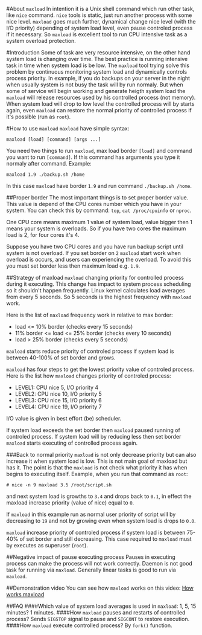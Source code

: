 #About `maxload`
In intention it is a Unix shell command which run other task, like `nice` command. `nice` tools is static, just run another process with some nice level. `maxload` goes much further, dynamical change nice level (with the I/O priority) depending of system load level, even pause controled process if it necessary. So `maxload` is excellent tool to run CPU intensive task as a system overload protection.

#Introduction
Some of task are very resource intensive, on the other hand system load is changing over time. The best practice is running intensive task in time when system load is be low. The `maxload` tool trying solve this problem by continuous monitoring system load and dynamically controls process priority. In example, if you do backups on your server in the night when usually system is not busy the task will by run normaly. But when some of service will begin working and generate heigth system load the `maxload` will release resources used by his controlled process (not memory). When system load will drop to low level the controlled process will by starts again, even `maxload` can restore the normal priority of controlled process if it's possible (run as `root`).

#How to use `maxload`
`maxload` have simple syntax:
```
maxload [load] [command] [args ...]
```
You need two things to run `maxload`, max load border `[load]` and command you want to run `[command]`. If this command has arguments you type it normaly after command. Example:
```
maxload 1.9 ./backup.sh /home
```
In this case `maxload` have border `1.9` and run command `./backup.sh /home`.

##Proper border
The most important things is to set proper border value. This value is depend of the CPU cores number which you have in your system. You can check this by command: `top`, `cat /proc/cpuinfo` or `nproc`.

One CPU core means maximum 1 value of system load, value bigger then 1 means your system is overloads. So if you have two cores the maximum load is 2, for four cores it's 4.

Suppose you have two CPU cores and you have run backup script until system is not overload. If you set border on `2` `maxload` start work when overload is occurs, and users can experiencing the overload. To avoid this you must set border less then maximum load e.g. `1.9`.

##Strategy of maxload
`maxload` changing priority for controlled process during it executing. This change has impact to system process scheduling so it shouldn't happen frequently. Linux kernel calculates load averages from every 5 seconds. So 5 seconds is the highest frequency with `maxload` work.

Here is the list of `maxload` frequency work in relative to max border:
- load <= 10% border (checks every 15 seconds)
- 11% border <= load <= 25% border (checks every 10 seconds)
- load > 25% border (checks every 5 seconds)

`maxload` starts reduce priority of controled process if system load is between 40-100% of set border and grows.

`maxload` has four steps to get the lowest priority value of controled process.
Here is the list how `maxload` changes priority of controled process:
- LEVEL1: CPU nice 5, I/O priority 4
- LEVEL2: CPU nice 10, I/O priority 5
- LEVEL3: CPU nice 15, I/O priority 6
- LEVEL4: CPU nice 19, I/O priority 7

I/O value is given in best effort (be) scheduler.

If system load exceeds the set border then `maxload` paused running of controled process. If system load will by reducing less then set border `maxload` starts executing of controlled process again.

###Back to normal priority
`maxload` is not only decrease priority but can also increase it when system load is low. This is not main goal of maxload but has it. The point is that the `maxload` is not check what priority it has when begins to executing itself.
Example, when you run that command as `root`:
```
# nice -n 9 maxload 3.5 /root/script.sh
```
and next system load is growths to `3.4` and drops back to `0.1`, in effect the maxload increase priority (value of nice) equal to `0`.

If `maxload` in this example run as normal user priority of script will by decreasing to `19` and not by growing even when system load is drops to `0.0`.

`maxload` increase priority of controled process if system load is between 75-40% of set border and still decreasing. This case required to `maxload` must by executes as superuser (`root`).

##Negative impact of pause executing process
Pauses in executing process can make the process will not work correctly. Daemon is not good task for running via `maxload`. Generally linear tasks is good to run via `maxload`.

##Demonstration video
You can see how `maxload` works on this video: [How works maxload](https://youtu.be/IwpuLnNWhrY)

##FAQ
####Which value of system load averages is used in `maxload`: 1, 5, 15 minutes?
1 minutes.
####How `maxload` pauses and restarts of controlled process?
Sends `SIGSTOP` signal to pause and `SIGCONT` to restore execution.
####How `maxload` execute controlled process?
By `fork()` function.
